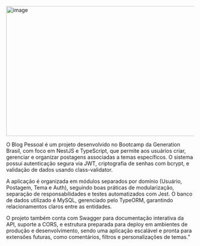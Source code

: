 <img width="1139" height="350" alt="image" src="https://github.com/user-attachments/assets/0dacdbd2-8992-4b9d-9a2e-d60b10159672" />

O Blog Pessoal é um projeto desenvolvido no Bootcamp da Generation Brasil, com foco em NestJS e TypeScript, que permite aos usuários criar, gerenciar e organizar postagens associadas a temas específicos. O sistema possui autenticação segura via JWT, criptografia de senhas com bcrypt, e validação de dados usando class-validator.

A aplicação é organizada em módulos separados por domínio (Usuário, Postagem, Tema e Auth), seguindo boas práticas de modularização, separação de responsabilidades e testes automatizados com Jest. O banco de dados utilizado é MySQL, gerenciado pelo TypeORM, garantindo relacionamentos claros entre as entidades.

O projeto também conta com Swagger para documentação interativa da API, suporte a CORS, e estrutura preparada para deploy em ambientes de produção e desenvolvimento, sendo uma aplicação escalável e pronta para extensões futuras, como comentários, filtros e personalizações de temas.”

